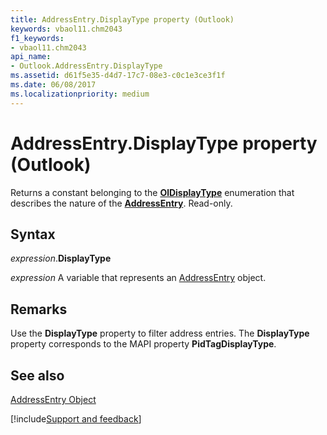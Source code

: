 ```yaml
---
title: AddressEntry.DisplayType property (Outlook)
keywords: vbaol11.chm2043
f1_keywords:
- vbaol11.chm2043
api_name:
- Outlook.AddressEntry.DisplayType
ms.assetid: d61f5e35-d4d7-17c7-08e3-c0c1e3ce3f1f
ms.date: 06/08/2017
ms.localizationpriority: medium
---
```



# AddressEntry.DisplayType property (Outlook)

Returns a constant belonging to the **[OlDisplayType](Outlook.OlDisplayType.md)** enumeration that describes the nature of the **[AddressEntry](Outlook.AddressEntry.md)**. Read-only.


## Syntax

_expression_.**DisplayType**

_expression_ A variable that represents an [AddressEntry](Outlook.AddressEntry.md) object.


## Remarks

Use the **DisplayType** property to filter address entries. The **DisplayType** property corresponds to the MAPI property **PidTagDisplayType**.


## See also


[AddressEntry Object](Outlook.AddressEntry.md)

[!include[Support and feedback](~/includes/feedback-boilerplate.md)]